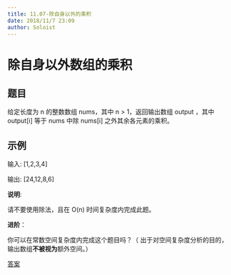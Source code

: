 ```yaml
---
title: 11.07-除自身以外的乘积
date: 2018/11/7 23:09
author: Soloist
---
```

    
# 除自身以外数组的乘积

## 题目

给定长度为 n 的整数数组 nums，其中 n > 1，返回输出数组 output ，其中 output[i] 等于 nums 中除 nums[i] 之外其余各元素的乘积。

## 示例

输入: [1,2,3,4]

输出: [24,12,8,6]

**说明**: 

请不要使用除法，且在 O(n) 时间复杂度内完成此题。

**进阶**：

你可以在常数空间复杂度内完成这个题目吗？（ 出于对空间复杂度分析的目的，输出数组**不被视为**额外空间。）

[答案](https://github.com/aSoloist/java-algorithm/blob/master/code/2018/11/07/Main.java)